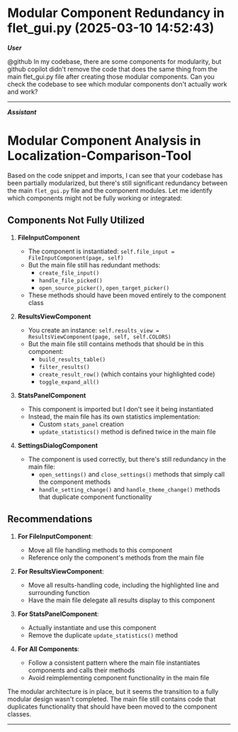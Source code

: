 <!-- Generated by SpecStory -->

# Modular Component Redundancy in flet_gui.py (2025-03-10 14:52:43)

_**User**_

@github In my codebase, there are some components for modularity, but github copilot didn't remove the code that does the same thing from the main flet_gui.py file after creating those modular components. Can you check the codebase to see which modular components don't actually work and work?


---

_**Assistant**_

# Modular Component Analysis in Localization-Comparison-Tool

Based on the code snippet and imports, I can see that your codebase has been partially modularized, but there's still significant redundancy between the main `flet_gui.py` file and the component modules. Let me identify which components might not be fully working or integrated:

## Components Not Fully Utilized

1. **FileInputComponent**
   - The component is instantiated: `self.file_input = FileInputComponent(page, self)`
   - But the main file still has redundant methods:
     - `create_file_input()`
     - `handle_file_picked()`
     - `open_source_picker()`, `open_target_picker()`
   - These methods should have been moved entirely to the component class

2. **ResultsViewComponent**
   - You create an instance: `self.results_view = ResultsViewComponent(page, self, self.COLORS)`
   - But the main file still contains methods that should be in this component:
     - `build_results_table()`
     - `filter_results()`
     - `create_result_row()` (which contains your highlighted code)
     - `toggle_expand_all()`

3. **StatsPanelComponent**
   - This component is imported but I don't see it being instantiated
   - Instead, the main file has its own statistics implementation:
     - Custom `stats_panel` creation
     - `update_statistics()` method is defined twice in the main file

4. **SettingsDialogComponent**
   - The component is used correctly, but there's still redundancy in the main file:
     - `open_settings()` and `close_settings()` methods that simply call the component methods
     - `handle_setting_change()` and `handle_theme_change()` methods that duplicate component functionality

## Recommendations

1. **For FileInputComponent**: 
   - Move all file handling methods to this component
   - Reference only the component's methods from the main file

2. **For ResultsViewComponent**:
   - Move all results-handling code, including the highlighted line and surrounding function
   - Have the main file delegate all results display to this component

3. **For StatsPanelComponent**:
   - Actually instantiate and use this component
   - Remove the duplicate `update_statistics()` method

4. **For All Components**:
   - Follow a consistent pattern where the main file instantiates components and calls their methods
   - Avoid reimplementing component functionality in the main file

The modular architecture is in place, but it seems the transition to a fully modular design wasn't completed. The main file still contains code that duplicates functionality that should have been moved to the component classes.

---

